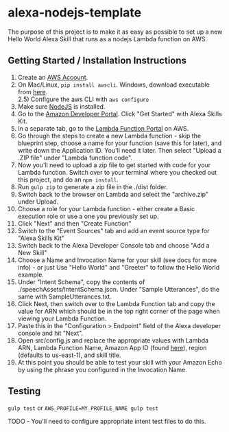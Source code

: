 # alexa-nodejs-template

The purpose of this project is to make it as easy as possible to set up a new Hello World Alexa Skill that runs as a nodejs Lambda function on AWS.

## Getting Started / Installation Instructions

1) Create an [AWS Account](http://aws.amazon.com/).  
2) On Mac/Linux, `pip install awscli`. Windows, download executable from [here](http://aws.amazon.com/cli/).  
2.5) Configure the aws CLI with `aws configure`  
3) Make sure [NodeJS](https://nodejs.org/) is installed.  
4) Go to the [Amazon Developer Portal](https://developer.amazon.com/edw/home.html). Click "Get Started" with Alexa Skills Kit.  
5) In a separate tab, go to the [Lambda Function Portal](https://console.aws.amazon.com/lambda/home?region=us-east-1#/functions) on AWS.  
6) Go through the steps to create a new Lambda function - skip the blueprint step, choose a name for your function (save this for later), and write down the Application ID. You'll need it later. Then select "Upload a .ZIP file" under "Lambda function code".  
7) Now you'll need to upload a zip file to get started with code for your Lambda function. Switch over to your terminal where you checked out this project, and do an `npm install`.  
8) Run `gulp zip` to generate a zip file in the ./dist folder.  
9) Switch back to the browser on Lambda and select the "archive.zip" under Upload.  
10) Choose a role for your Lambda function - either create a Basic execution role or use a one you previously set up.  
11) Click "Next" and then "Create Function"  
12) Switch to the "Event Sources" tab and add an event source type for "Alexa Skills Kit"  
13) Switch back to the Alexa Developer Console tab and choose "Add a New Skill"  
14) Choose a Name and Invocation Name for your skill (see docs for more info) - or just Use "Hello World" and "Greeter" to follow the Hello World example.  
15) Under "Intent Schema", copy the contents of ./speechAssets/IntentSchema.json. Under "Sample Utterances", do the same with SampleUtterances.txt.  
16) Click Next, then switch over to the Lambda Function tab and copy the value for ARN which should be in the top right corner of the page when viewing your Lambda Function.  
17) Paste this in the "Configuration > Endpoint" field of the Alexa developer console and hit "Next".  
18) Open src/config.js and replace the appropriate values with Lambda ARN, Lambda Function Name, Amazon App ID (found [here](https://developer.amazon.com/edw/home.html#/skill/amzn1.echo-sdk-ams.app.b78331c4-e09e-40dc-86be-71a17c1db162/info)), region (defaults to us-east-1), and skill title.  
19) At this point you should be able to test your skill with your Amazon Echo by using the phrase you configured in the Invocation Name.  

## Testing

`gulp test` or `AWS_PROFILE=MY_PROFILE_NAME gulp test`

TODO - You'll need to configure appropriate intent test files to do this.

